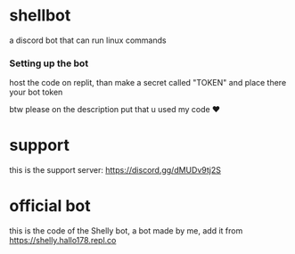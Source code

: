 # shellbot
a discord bot that can run linux commands

### Setting up the bot

host the code on replit, than make a secret called "TOKEN" and place there your bot token

btw please on the description put that u used my code ❤

# support

this is the support server: https://discord.gg/dMUDv9tj2S

# official bot

this is the code of the Shelly bot, a bot made by me, add it from https://shelly.hallo178.repl.co
